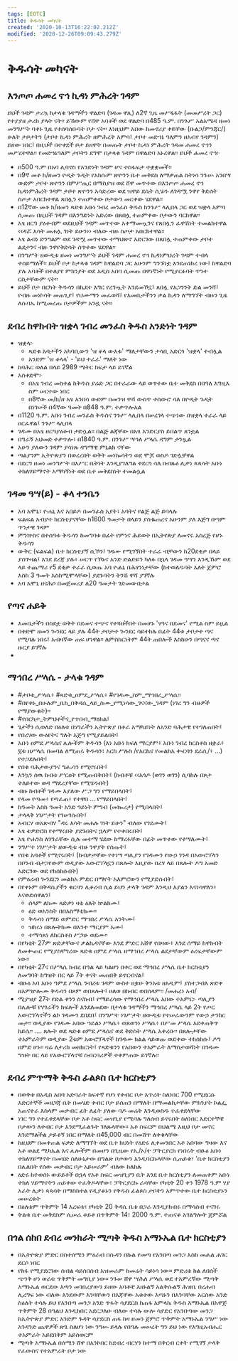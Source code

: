 ```yaml
---
tags: [EOTC]
title: ቅዱሳት መካናት
created: '2020-10-13T16:22:02.212Z'
modified: '2020-12-26T09:09:43.279Z'
---
```


# ቅዱሳት መካናት

## እንጦጦ ሐመረ ኖኅ ኪዳነ ምሕረት ገዳም

ይህች ገዳም ታሪኳ ከታላቁ ገዳማችን ዋልድባ (ገዳመ ዋሊ) ለ2ኛ ጊዜ መሥፋፋት (መመሥረት ጋር) የተያያዘ ታሪክ ያላት ናት፡፡ ይኸውም የሸዋ አባቶች ወደ ዋልድባ በ485 ዓ.ም. በንጉሥ አልአሜዳ ዘመነ መንግሥት ባቀኑ ጊዜ የተሰባሰቡባት ቦታ ናት፡፡ እነዚህም አበው ከመኖሪያ ቀዬቸው (ቡልጋ/ምንጃር/) ሁለት ታቦታትን (ታቦተ ኪዳነ ምሕረት ዘምሕረት አምባ፤ ታቦተ መድኀኔ ዓለምን ዘአብየ ገዳምን) ይዘው ነበር፤ በዚህች በተቀደች ቦታ ይዘዋት በመጡት ታቦተ ኪዳነ ምሕረት ገዳመ ሐመረ ኖኅን መሥረተዋል፡፡ የመድኀኔዓለም ታቦትን ደግሞ በታላቁ ገዳም በዋልድባ አኑረዋል፡፡
ይህች ሐመረ ኖኅ፦
- በ500 ዓ.ም በአባ ሊባኖስ የአንድነት ገዳም ሆና ተስፋፍታ ተቋቋመች፡፡
- በ9ኛ መቶ ክ/ዘመን ዮዲት ጉዲት የአክሱም ጽዮንን ቤተ መቅደስ ለማቃጠል ስትነሳ ንጉሡ አንበሣ ውድም ታቦተ ጽዮንን በምሥጢር በማስያዝ ወደ ሸዋ መጥተው በእንጦጦ ሐመረ ኖኅ ኪዳነምሕረት ገዳም ታቦተ ጽዮንን አሳድረው ወደ ዝዋይ ደሴት ሲሄዱ ለገዳሟ ንዋየ ቅድሰት ስጦታ አበርክተዋል ጸበሏን ተጠምቀው ቦታውን መርቀው ሄደዋል፡፡
- በ12ኛው መቶ ክ/ዘመን ጻድቁ አቡነ ገብረ መንፈስ ቅዱስ ከንጉሥ ላሊበላ ጋር ወደ ዝቋላ አምባ ሲመጡ በዚህች ገዳም በእንግድነት አድረው በጸበሏ ተጠምቀው ቦታውን ባርከዋል፡፡
- አፄ ዘርዓ ያዕቆብም ወደዚህች ገዳም መጥተው አቀማመጧንና የጸበሏን ፈዋሽነት ተመልክተዋል ‹‹ዳሯ እሳት መሐሏ ገነት ይሁን›› ብለው ብዙ ስጦታ አበርክተዋል፡፡
- አፄ ልብነ ድንግልም ወደ ገዳሟ መጥተው ተማህጽኖ አድርገው በጸበሏ ተጠምቀው ታቦተ ልደታንና ብዙ ንዋየቅድሳት ሰጥተው ሄደዋል፡፡
- በንግሥት ዘውዲቱ ዘመነ መንግሥት ይህች ገዳም ሐመረ ኖኅ ኪዳነምህረት ገዳም ተብላ ተሰይማለች፡፡
ይህች ቦታ ከታላቁ ገዳም ከዋልድባ ጋር አሁንም ግንኙነቷ እንደጠነከረ ነው፤ ከዋልድባ ያሉ አባቶች በተለያየ ምክንያት ወደ አዲስ አበባ ሲመጡ በዋነኛነት የሚያርፉባት ጥንተ ርስታቸውም ናት፡፡
- ይህች ቦታ በርካት ቅዱሳን በኪደተ እግር የረገጧት እንደመኾኗ፤ ጸበሏ የአጋንንት ድል መንሻ፤ የብዙ መነኮሳት መጠጊያ፤ የህሙማን መፈወሻ፤ የእመቤታችንን ቃል ኪዳን ለማግኘት ብዙን ጊዜ ለሱባኤ ከሚመረጡ ቦታዎችም አንዷ ናት።

## ደብረ ከዋክብት ዝቋላ ገብረ መንፈስ ቅዱስ አንድነት ገዳም

- ዝቋላ፦
    - ጻድቁ አባታችን አካባቢውን 'ዝ ቆላ ውእቱ' ማለታቸውን ታሳቢ አድርጎ 'ዝቋላ' ተብሏል
    - አንድም 'ዝ ቆላላ' - 'ይህ ተራራ' ማለት ነው
- ከባሕር ወለል በላይ 2989 ሜትር ከፍታ ላይ ይገኛል
- አስቀድሞ፦
    - በአፄ ገብረ መስቀል ከቅዱስ ያሬድ ጋር በተራራው ላይ ወጥተው ቤተ መቅደስ በበዓለ እግዚእ ስም ሠርተው ነበር
    - በ8ኛው መ/ክ/ዘ አፄ አንበሳ ውድም በመንዝ ዋሻ ውስጥ ተሰውሮ ሳለ በዮዲት ጉዲት በነገሠች በ4ኛው ዓመት በ848 ዓ.ም. ተቃጥሎአል
- በ1120 ዓ.ም. አቡነ ገብረ መንፈስ ቅዱስና ንጉሥ ላሊበላ በሠረገላ ተጭነው በዝቋላ ተራራ ላይ ዐርፈዋል፤ ንጉሥ ላሊበላ 
- ገዳሙ በአፄ ዘርዓያዕቆብ ታድሷል። በልጅ ልጃቸው በአፄ እንድርያስ ይበልጥ ጸንቷል
- በግራኝ አህመድ ተቃጥሎ፣ በ1840 ዓ.ም. በንጉሥ ሣኅለ ሥላሴ ዳግም ታንጿል
- አሁን ያለውን ገዳም ያሳነጹ ዳግማዊ ምኒልክ ናቸው
- ጣልያንም ኢትዮጵያን በወረረበት ወቅት መነኰሳትን ወደ ሞጆ ወስዶ ገድሏቸዋል
- በደርግ ዘመነ መንግሥት በእሥር ቤትነት እንዲያገለግል ተደርጎ ሳለ በብጹዕ ሊቃነ ጳጳሳት አቡነ ተክለሃይማኖት አማካኝነት ወደ ቤተ መቅደስነት ተመልሷል

## ገዳመ ዓሣ(ይ) - ቆላ ተንቤን

- አባ አሞኒ፣ ዮሐኒ እና አበይዶ በመንፈስ አያት፣ አባትና የልጅ ልጅ ይባላሉ
- ፍልፍል አብያተ ክርስቲያናቸው ከ1600 ዓመታት በላይን ያስቈጠረና አሁንም ያለ እጅግ በጣም ጥንታዊ ገዳም
- ምንኵስና በተሰዓቱ ቅዱሳን ከመግባቱ በፊት የምነና ሕይወት በኢትየጵያ ለመኖሩ አስረጅ የሆኑ ቅዱሳን
- ውቅር (ፍልፍል) ቤተ ክርስቲያኝ ሲኾን፤ ገዳሙ የሚገኝበት ተራራ ብቻውን ከ20ደቂቃ በላይ ያስጕዛል፤ እንደ ደረጃ ያሉ፥ ሠርጥ የኾኑና አንድ ድልድይን ካለፉ በኋላ ገዳመ ዓሣን እንዲኹም ወደ ላይ ተጨማሪ የ5 ደቂቃ ተራራ ሲወጡ አባ ዮሐኒ በሕፃንነታቸው (ከተወለዱባት እለት ጀምሮ እስከ 3 ዓመት እስከሚሞላቸው) ያደጉባትን ትንሽ ዋሻ ያገኛሉ
- አባ አሞኒ ዘናሕሶ በመጀመሪያ ለ20 ዓመታት ገድመውበታል

## የጣና ሐይቅ

- እመቤታችን በስደቷ ወቅት በደመና ተጭና የተጓዘችበት በመሆኑ 'ፃዓና በደመና' የሚል ስም ይዟል
- በቀድሞ ዘመን ጐንደር ላይ ያሉ 44ት ታቦታተ ጐንደር ሳይተከሉ በፊት 44ቱ ታቦታተ ጣና የሚባሉ ነበሩ፤ አብዛኛው ጠፍ ሆነዋል፡፡ ለምስክርነትም 44ት ጠበሎች እስከሁን በጣናና ጣና ዙርያ ይገኛሉ
- 

## ማኅበረ ሥላሴ - ታላቁ ገዳም

- #ታቦቱ_ሥላሴ፥ #ጻድቁ_ዐምደ_ሥላሴ፥ #የገዳሙ_ስም_ማኅበረ_ሥላሴ፡፡
- #በየቀኑ_በሁሉም_ቤክ_በቅዳሴ_ላይ_ስሙ_የሚነሳው_ገናናው_ገዳም (ነገረ ግን ብዙዎች የማያውቁት)፡፡
- #የበርካታ_ትምህቶችና_የጥበብ_ማዕክል፤
- ጌታችን ሲወለድ በዕለቱ በሃገራችን ኢትዮጵያ በቶራ አማካይነት ለአንድ ባሕታዊ የተገለጠበት፤
- የበረሃው ውዕየትና ግለት እጅግ የሚያይልበት፤
- አቡነ ዐምደ ሥላሴና ሌሎችም ቅዱሳን (እነ አቡነ ክፍለ ማርያም፥ አቡነ ገብረ ክርስቶስ ዘቋራ፥ ፯ቱ ዘሥላሴ በመባል ለሚጠሩ ቅዱሳን፣ አርከ ሥሉስ /የአርኬና የመልክአ ቊርባን ደራሲ/፥ …) የተጋደሉበት፤
- የበቁ ባሕታውያንና ግሑሳን የሚኖሩበት፤
- እንኳን ሰዉ ከብቱ ሥርዐት የሚጠብቅበት፤ (ከብቶቹ ‹‹አጎዶ (ወገን ወገን) ሲባከሉ በጾታ ተለይተው ወዳ ማደሪያቸው የሚሄዱበት)
- ብዙ ከብቶች ገዳሙ እያለው ሥጋ ግን የማይበላበት፤
- የላመ የጣመ፥ የጣፈጠ፥ የተዋበ … የማይበላበት፤
- ከዓመት እስከ ዓመት አንድ ዓይነት ምግብ (መኰሪታ) የሚበላበት፤
- ታላላቅ ነገሥታት የገሠገሱበት፤
- አብርሃ ወአጽብሃ "ዳሩ እሳት መሐሉ ገነት ይሁን" ብለው የገደሙት፤
- አፄ ቴዎድሮስ የተማሩበት ያደጉበትና ኋላም የተቀበሩበት፤
- አፄ ዮሐንስ ለሃገራቸው ሲሉ መተማ ሄደው ከማረፋቸው በፊት መጥተው የተሣለሙት፤
- ንግሥተ ነገሥታት ዘውዲቱ ብዙ ንዋያት የሰጡት፤
- የበቁ አባቶች የሚኖሩበት፤ (ከብቃታቸው የተነሣ ጣሊያን የገዳሙን የውኃ ገንዳ በአውሮፕላን በቦንብ ብታጋየውም ወዲያው አውሮፕላኗን በጸሎት እዚያው በረሃ ላይ በጸሎት ዶግ አመድ አድርገው ወደ የከሰከሱበት)
- የምዕራብ ጐንደርን መልክአ ምድር በማየት አእምሮውን የሚያድሱበት፤
- በየቀኑም በቅዳሴያችን ቁርባን ሊቆረብ ሲል ይህን ታላቅ ገዳም እንዲህ እያልን እናነሳዋለን፥ እናወድሰዋልን፤ 
    - ሰላም ለክሙ ጻድቃነ ዛቲ ዕለት ኵልክሙ፤
    - ዕድ ወአንስት በበአስማቲክሙ፡፡
    - ቅዱሳነ ሰማይ ወምድር ማኅበረ ሥላሴ አንትሙ፤
    - ዝክሩነ በጸሎትክሙ በእንተ ማርያም እሙ፤
    - ተማኅጸነ ለክርስቶስ ሥጋሁ ወደሙ፡፡
- በየካቲት 27ም ጽድቃቸውና ቃልኪዳናቸው እንደ ምድር አሸዋ የበዛው፥ እንደ ሰማይ ከዋክብት ለመቊጠር የሚያስቸግረው ጻድቁ ዐምደ ሥላሴ ዘማኅበረ ሥላሴ ልደታቸውም ዕረፍታቸውም ነው፡፡
- በየካቲት 27ና በሥላሴ ክብረ በዓል ላይ ካልሆነ በቀር ወደ ማኅበረ ሥላሴ ቤተ ክርስቲያን ለመግባት ከግዝት በር ላይ 7ት ቀናት መጠበቅ ይኖርብናል፤
- ብፁዕ አባ አቡነ ዓምደ ሥላሴ ንብረቱ ገዳም ውስተ ሀቌሁ ቅንአቱ ዘአዲም፤ ያስተጋብእ ጽድቀ ዘእምኵሎሙ ቅዱሳን በጾም ወበጸሎት፤ ሀለወ በክብር ወበሰላም፡፡ /መሐረነ አብ/
- ሚያዝያ 27ት የድል ቀንን ስናስብ፤ የማይረሳው የማኅበረ ሥላሴ አበው ተአምር፦ ጣሊያን በሌሎቹ የሃገራችን ክፍሎች እንደለመደው በታላቁ ገዳማችን ማኅበረ ሥላሴ ላይ 2ት የጦር አውሮፕላኖችን ልኮ ገዳሙን ደበደበ፤ በንግሥተ ነገሥታት ዘውዲቱ የተሠራውንም የውኃ ታንከር መታ፡፡ ወዲያው የገዳሙ አበው ኀይልነ ሥላሴ፥ ወጸወንነ ሥላሴ፥ በሥመ ሥላሴ እደቀጠቅጥ ከይሴ፡፡ …. ጸሎት ወደ ጻድቁ ዐምደ ሥላሴና ወደ ቅድስት ሥላሴ አቀረቡ፡፡ በጸሎታቸው ተአምራትም ወዲያው 2ቱም አውሮፕላኖች ከገዳሙ ክልል ሳይወጡ ወድቀው ተከሰከሱ፤ ዶግ ዐምድ ሆኑ፡፡ ዛሬ ለታሪክ መዘክርነት፤ የጻድቁንን የአበውን ተአምራት ለማስታወሻነት በገዳሙ ግዝት በር ላይ የአውሮፕላኖቹ ስብርባሪዎች ተቀምጠው ይገኛሉ፡፡

## ደብረ ምጥማቅ ቅዱስ ፊልጶስ ቤተ ክርስቲያን

- በወቅቱ በአዲስ አበባ አድባራት ከፍተኛ የሆነ የቀብር ቦታ እጥረት ስለነበር 700 የሚደርሱ እድርተኞች መዘጋጃ ቤት በመሄድ ቀብር ቦታ ይሰጠን በማለት በማመልከታቸው ምክንያት ኮልፌ አጠናተራ እስላም መቃብር ፊት ለፊት ያለው ባዶ መሬት እንዲወስዱ ተፈቀደላቸው
- ነገር ግን የተፈቀደላቸው ቦታ አቶ ስፍር መዝጊያ የሚባሉ ግለሰብ ይኖሩበት ስለነበር እድርተኞቹ ቦታውን ለቀብር ቦታ እንደሚፈልጉት ገለጹላቸው። አቶ ስፍርም በህልሜ እዚህ ቦታ መኖር እንደማልችል ታይቶኝ ነበር በማለት በ45,000 ብር በመሸጥ ለቀቁላቸው
- ከዚህም በመቀጠል ፍቃድ ለማግኘት ወደ ቤተ ክህነት የዕድሩ ሊቀመንበር አቶ አበባው ግዛው እና አቶ ወልደ ሚካኤል እና ሌሎችም በመሆን በጊዜው የኢ/ኦ/ተ ፓትርያርክ የነበሩት ብፁዕ አቡነ ተክለሃይማኖት በመሄድ ስለሁኔታው በግልጽ ቦታውን እንዲባርኩላቸው ሲጠይቁ፣ 'ቤተ ክርስቲያን በሌለበት የሰው መቃብር ቦታ አይሠራም' ብለው ከለከሉ
- ዕድሩ ከተወሰኑ ውይይቶች በኋላ የአቶ ስፍር መዝጊያን ቤት እንደ ቤተ ክርስቲያን ለመጠቀም አቡነ ተክለ ሃይማኖትን ጠይቀው ተፈቅዶላቸው፣ ፓትርያርኩ ራሳቸው የካቲት 20 ቀን 1978 ዓ.ም ሃያ አራት ሊቃነ ጳጳሳት በማስከተል የዲያቆኑን የቅዱስ ፊልጶስ ታቦትን አምጥተው ቤተ ከርስቲያኑን መሠረቱት
- በዕለቱም ጥቅምት 14 እረፍቱ፣ የካቲት 20 ቅዳሴ ቤቱ በጋራ እንዲያከብሩ በማሳሰብ ተናገሩ
- ትልቁ ቤተ መቅደስም ሲሠራ ቆይቶ በጥቅምት 14፣ 2000 ዓ.ም. ተጠናቆ አገልግሎት ጀምሯል

## በጎል ሰከበ ደብረ መንክራት ሚጣቅ ቅዱስ አማኑኤል ቤተ ክርስቲያን

- በኢትዮጵያ ምድር በስተሰሜን ምዕራብ በሱዳን  በኩል የመጣ የአንበጣ መንጋ እስከ መሐል ሐገር ደርሶ ነበር 
- የከፋ የሚያደርገው ሰብል ሳይሰበሰብ አዝመራም ከመሬት ሳይነሳ ነው። ምድሪቱ ከል ለበሰች ጭንቅ ሆነ ወራቱ ጥቅምት መግቢያ ነው። ንጉሠ ሸዋ ሣሕለ ሥላሴ ወደ ተአምረኛው ሚጣቅ አማኑኤል ወርደው እጣን መገበሪያውን ይዘው አባቶቼ እዘኑልኝ አልቅሱልኝ ሕዝቤ በረሐብ ሊረግፍ ነው ብለው እንደውም እንባቸውን በእጃቸው አቁተው እጣኑን በእንባቸው አርሰው አንድ ስዕለት ተሳሉ ይህ የአንበጣ መንጋ አንድ ጥፋት ሳያደርስ ከጠፋ አምላኬ ቅዱስ አማኑኤል በአዋጅ ጥቅምት 28 በዓልህ እንዲከበር አደርጋለሁ ብለው ተሳሉ ውሎ ሳያድር የአንበጣው መንጋ ከኢትዮጵያ ምድር አንድም ጉዳት ሳያደርስ ጠፋ ከዛ ዘመን ጀምሮ ጥቅምት አማኑኤል ንግሥ ነው አንዳንድ ጨዋዎች ጽጌ ስለሆነ ነው ንግሡ ይላሉ የበዓሉ መሠረት ግን ይህ ነው የእግዚአብሔር ተአምራት አይደበቅም አይሰወርም
- ሚጣቅ አማኑኤል በሰሜን ሸዋ በአንኮበር ከደብረ ብርሃን ከተማ በቅርብ ርቀት የሚገኝ ታላቅ የፈውስና የተአምራት ቦታ ነው
